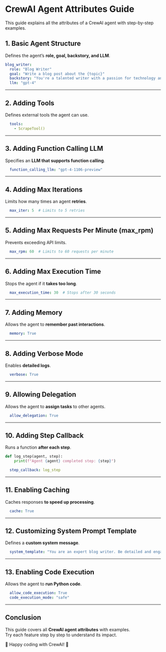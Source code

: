 # CrewAI Agent Attributes Guide

This guide explains all the attributes of a CrewAI agent with step-by-step examples.

## **1. Basic Agent Structure**
Defines the agent’s **role, goal, backstory, and LLM**.

```yaml
blog_writer:
  role: "Blog Writer"
  goal: "Write a blog post about the {topic}"
  backstory: "You're a talented writer with a passion for technology and a knack for explaining complex concepts in a clear and engaging way."
  llm: "gpt-4"
```

---

## **2. Adding Tools**
Defines external tools the agent can use.

```yaml
  tools:
    - ScrapeTool()
```

---

## **3. Adding Function Calling LLM**
Specifies an **LLM that supports function calling**.

```yaml
  function_calling_llm: "gpt-4-1106-preview"
```

---

## **4. Adding Max Iterations**
Limits how many times an agent **retries**.

```yaml
  max_iter: 5  # Limits to 5 retries
```

---

## **5. Adding Max Requests Per Minute (max_rpm)**
Prevents exceeding API limits.

```yaml
  max_rpm: 60  # Limits to 60 requests per minute
```

---

## **6. Adding Max Execution Time**
Stops the agent if it **takes too long**.

```yaml
  max_execution_time: 30  # Stops after 30 seconds
```

---

## **7. Adding Memory**
Allows the agent to **remember past interactions**.

```yaml
  memory: True
```

---

## **8. Adding Verbose Mode**
Enables **detailed logs**.

```yaml
  verbose: True
```

---

## **9. Allowing Delegation**
Allows the agent to **assign tasks** to other agents.

```yaml
  allow_delegation: True
```

---

## **10. Adding Step Callback**
Runs a function **after each step**.

```python
def log_step(agent, step):
    print(f"Agent {agent} completed step: {step}")
```

```yaml
  step_callback: log_step
```

---

## **11. Enabling Caching**
Caches responses **to speed up processing**.

```yaml
  cache: True
```

---

## **12. Customizing System Prompt Template**
Defines a **custom system message**.

```yaml
  system_template: "You are an expert blog writer. Be detailed and engaging."
```

---

## **13. Enabling Code Execution**
Allows the agent to **run Python code**.

```yaml
  allow_code_execution: True
  code_execution_mode: "safe"
```

---

## **Conclusion**
This guide covers all **CrewAI agent attributes** with examples.  
Try each feature step by step to understand its impact.

🚀 Happy coding with CrewAI! 🎉
